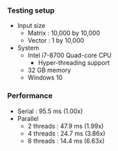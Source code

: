 ### Testing setup

- Input size
    - Matrix : 10,000 by 10,000
    - Vector : 1 by 10,000
- System
    - Intel i7-8700 Quad-core CPU
        - Hyper-threading support
    - 32 GB memory
    - Windows 10

### Performance

- Serial : 95.5 ms (1.00x)
- Parallel
    - 2 threads : 47.9 ms (1.99x)
    - 4 threads : 24.7 ms (3.86x)
    - 8 threads : 14.4 ms (6.63x)